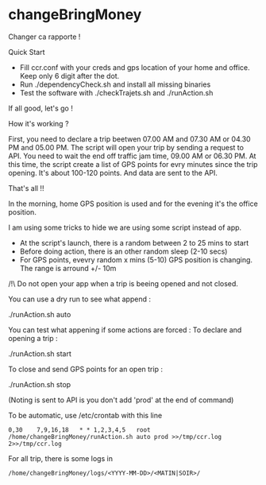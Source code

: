 # changeBringMoney
Changer ca rapporte !

Quick Start

- Fill ccr.conf with your creds and gps location of your home and office. Keep only 6 digit after the dot. 
- Run ./dependencyCheck.sh and install all missing binaries
- Test the software with ./checkTrajets.sh and ./runAction.sh

If all good, let's go !


How it's working ?

First, you need to declare a trip beetwen 07.00 AM and 07.30 AM or 04.30 PM and 05.00 PM. The script will open your trip by sending a request to API.
You need to wait the end off traffic jam time, 09.00 AM or 06.30 PM.
At this time, the script create a list of GPS points for evry minutes since the trip opening. It's about 100-120 points. And data are sent to the API.

That's all !!


In the morning, home GPS position is used and for the evening it's the office position.

I am using some tricks to hide we are using some script instead of app.
- At the script's launch, there is a random between 2 to 25 mins to start
- Before doing action, there is an other random sleep (2-10 secs)
- For GPS points, evevry random x mins (5-10) GPS position is changing. The range is arround +/- 10m




/!\ Do not open your app when a trip is beeing opened and not closed.




You can use a dry run to see what append :

./runAction.sh auto

You can test what appening if some actions are forced :
To declare and opening a trip :

./runAction.sh start


To close and send GPS points for an open trip :

./runAction.sh stop

(Noting is sent to API is you don't add 'prod' at the end of command)


To be automatic, use /etc/crontab with this line

```
0,30	7,9,16,18	* * 1,2,3,4,5	root	/home/changeBringMoney/runAction.sh auto prod >>/tmp/ccr.log 2>>/tmp/ccr.log
```

For all trip, there is some logs in 
```
/home/changeBringMoney/logs/<YYYY-MM-DD>/<MATIN|SOIR>/
```





